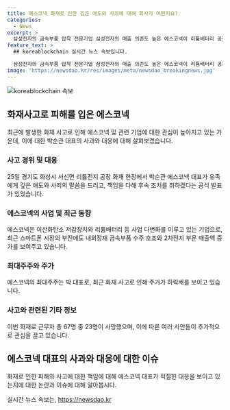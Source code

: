```yaml
---
title: 에스코넥 화재로 인한 깊은 애도와 사죄에 대해 회사가 어떤지요?
categories:
  - News
excerpt: >
  삼성전자의 금속부품 압착 전문기업 삼성전자의 매출 의존도 높은 에스코넥이 리튬배터리 공장 화재로 인한 대국민 사과에 나섰다. 이번 화재로 23명이 사망했고, 사고에 대한 책임을 진지하게 다루고자 하는 의지를 밝히며 심리적 지원을 약속했다. 에스코넥은 리튬전지를 제조하는 아리셀을 포함해 여러 법인을 보유하고 있으며, 최대주주인 박 대표는 14.14%의 지분을 보유하고 있다. 에스코넥의 주가는 이번 화재 이후 지속적인 하락세를 보이고 있다.
feature_text: >
  ## koreablockchain 실시간 뉴스 속보입니다.

  삼성전자의 금속부품 압착 전문기업 삼성전자의 매출 의존도 높은 에스코넥이 리튬배터리 공장 화재로 인한 대국민 사과에 나섰다. 이번 화재로 23명이 사망했고, 사고에 대한 책임을 진지하게 다루고자 하는 의지를 밝히며 심리적 지원을 약속했다. 에스코넥은 리튬전지를 제조하는 아리셀을 포함해 여러 법인을 보유하고 있으며, 최대주주인 박 대표는 14.14%의 지분을 보유하고 있다. 에스코넥의 주가는 이번 화재 이후 지속적인 하락세를 보이고 있다.
image: 'https://newsdao.kr/res/images/meta/newsdao_breakingnews.jpg'
---
```


<p><img src="https://newsdao.kr/res/images/meta/newsdao_breakingnews.jpg" alt="koreablockchain 속보" /></p>

<h2 data-ke-size="size26">화재사고로 피해를 입은 에스코넥</h2>

<p data-ke-size="size16">최근에 발생한 화재 사고로 인해 에스코넥 및 관련 기업에 대한 관심이 높아지고 있는 가운데, 이에 대한 박순관 대표의 사과와 대응에 대해 살펴보겠습니다.</p>

<h3>사고 경위 및 대응</h3>

<p data-ke-size="size16">25일 경기도 화성시 서신면 리튬전지 공장 화재 현장에서 박순관 에스코넥 대표가 유족에게 깊은 애도와 사죄의 말씀을 드리고, 책임을 다해 후속 조치를 취하겠다는 공식 발표가 있었습니다.</p>

<h3>에스코넥의 사업 및 최근 동향</h3>

<p data-ke-size="size16">에스코넥은 이산화탄소 저감장치와 리튬배터리 등 사업 다변화를 이루고 있는 기업으로, 최근 스마트폰 시장의 부진에도 내외장재 금속부품 수주 호조와 2차전지 부문 매출액 증가를 보여주고 있습니다.</p>

<h3>최대주주와 주가</h3>

<p data-ke-size="size16">에스코넥의 최대주주는 박 대표로, 최근 화재 사고로 인해 주가가 하락세를 보이고 있습니다.</p>

<h3>사고와 관련된 기타 정보</h3>

<p data-ke-size="size16">이번 화재로 근무자 총 67명 중 23명이 사망했으며, 이에 따른 여러 사안들이 추가적으로 관심을 끌고 있습니다.</p>

<h2 data-ke-size="size26">에스코넥 대표의 사과와 대응에 대한 이슈</h2>

<p data-ke-size="size16">화재로 인한 피해와 사고에 대한 책임에 대해 에스코넥 대표가 적절한 대응을 보이고 있는지에 대한 논란과 이슈에 대해 알아봅시다.</p>
실시간 뉴스 속보는, <a href="https://newsdao.kr" rel="dofollow">https://newsdao.kr</a>


